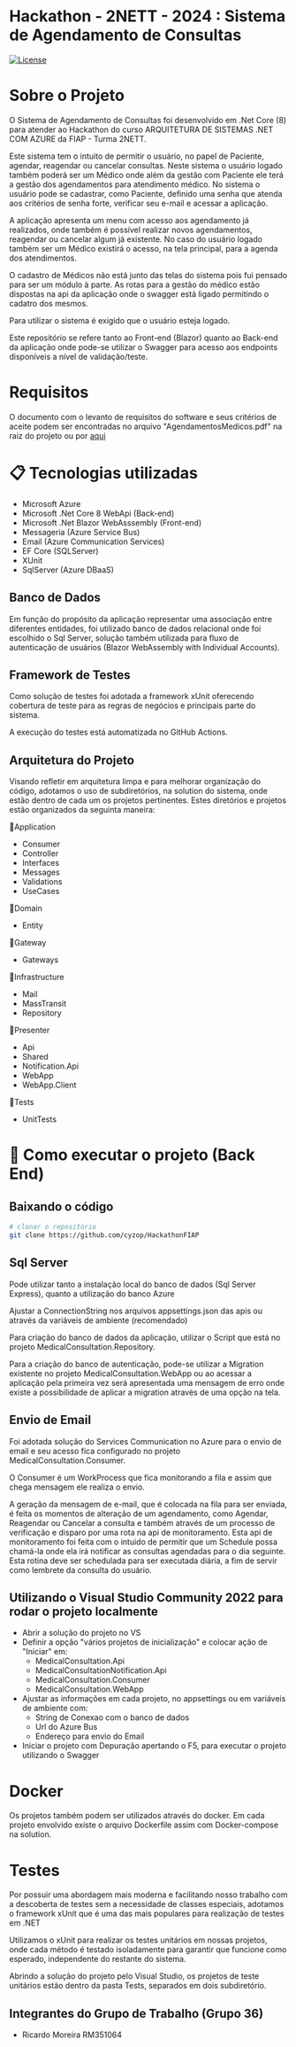 # Hackathon - 2NETT - 2024 : Sistema de Agendamento de Consultas
[![License](https://img.shields.io/badge/license-MIT-green)](./LICENSE)

# Sobre o Projeto

O Sistema de Agendamento de Consultas foi desenvolvido em .Net Core (8) para atender ao Hackathon do curso ARQUITETURA DE SISTEMAS .NET COM AZURE da FIAP - Turma 2NETT.

Este sistema tem o intuito de permitir o usuário, no papel de Paciente, agendar, reagendar ou cancelar consultas. Neste sistema o usuário logado também poderá ser um Médico onde além da gestão com Paciente ele terá a gestão dos agendamentos para atendimento médico. 
No sistema o usuário pode se cadastrar, como Paciente, definido uma senha que atenda aos critérios de senha forte, verificar seu e-mail e acessar a aplicação.

A aplicação apresenta um menu com acesso aos agendamento já realizados, onde também é possível realizar novos agendamentos, reagendar ou cancelar algum já existente. No caso do usuário logado também ser um Médico existirá o acesso, na tela principal, para a agenda dos atendimentos.

O cadastro de Médicos não está junto das telas do sistema pois fui pensado para ser um módulo à parte. As rotas para a gestão do médico estão dispostas na api da aplicação onde o swagger está ligado permitindo o cadatro dos mesmos.

Para utilizar o sistema é exigido que o usuário esteja logado.

Este repositório se refere tanto ao Front-end (Blazor) quanto ao Back-end da aplicação onde pode-se utilizar o Swagger para acesso aos endpoints disponíveis a nível de validação/teste. 

# Requisitos

O documento com o levanto de requisitos do software e seus critérios de aceite podem ser encontradas no arquivo "AgendamentosMedicos.pdf" na raiz do projeto ou por [aqui](https://github.com/cyzop/HackathonFIAP/blob/main/AgendamentosMedicos.pdf)


# 📋 Tecnologias utilizadas

- Microsoft Azure 
- Microsoft .Net Core 8 WebApi (Back-end)
- Microsoft .Net Blazor WebAsssembly (Front-end)
- Messageria (Azure Service Bus)
- Email (Azure Communication Services)
- EF Core (SQLServer)
- XUnit 
- SqlServer (Azure DBaaS)


## Banco de Dados

Em função do propósito da aplicação representar uma associação entre diferentes entidades, foi utilizado banco de dados relacional onde foi escolhido o Sql Server, solução também utilizada para fluxo de autenticação de usuários (Blazor WebAssembly with Individual Accounts).

## Framework de Testes

Como solução de testes foi adotada a framework xUnit oferecendo cobertura de teste para as regras de negócios e principais parte do sistema. 

A execução do testes está automatizada no GitHub Actions.

## Arquitetura do Projeto

Visando refletir em arquitetura limpa e para melhorar organização do código, adotamos o uso de subdiretórios, na solution do sistema, onde estão dentro de cada um os projetos pertinentes. 
Estes diretórios e projetos estão organizados da seguinta maneira:

📁Application
   - Consumer   
   - Controller 
   - Interfaces
   - Messages
   - Validations
   - UseCases
   
📁Domain
   - Entity
   
📁Gateway
   - Gateways
    
📁Infrastructure
   - Mail
   - MassTransit
   - Repository

📁Presenter
   - Api
   - Shared
   - Notification.Api
   - WebApp
   - WebApp.Client
 
📁Tests
  - UnitTests
   
    
# 🔧 Como executar o projeto (Back End)

## Baixando o código

```bash
# clonar o repositório
git clone https://github.com/cyzop/HackathonFIAP
```

## Sql Server

Pode utilizar tanto a instalação local do banco de dados (Sql Server Express), quanto a utilização do banco Azure

Ajustar a ConnectionString nos arquivos appsettings.json das apis ou através da variáveis de ambiente (recomendado)

Para criação do banco de dados da aplicação, utilizar o Script que está no projeto MedicalConsultation.Repository.

Para a criação do banco de autenticação, pode-se utilizar a Migration existente no projeto MedicalConsultation.WebApp ou ao acessar a aplicação pela primeira vez será apresentada uma mensagem de erro onde existe a possibilidade de aplicar a migration através de uma opção na tela.

## Envio de Email

Foi adotada solução do Services Communication no Azure para o envio de email e seu acesso fica configurado no projeto MedicalConsultation.Consumer.

O Consumer é um WorkProcess que fica monitorando a fila e assim que chega mensagem ele realiza o envio. 

A geração da mensagem de e-mail, que é colocada na fila para ser enviada, é feita os momentos de alteração de um agendamento, como Agendar, Reagendar ou Cancelar a consulta e também através de um processo de verificação e disparo por uma rota na api de monitoramento.
Esta api de monitoramento foi feita com o intuido de permitir que um Schedule possa chamá-la onde ela irá notificar as consultas agendadas para o dia seguinte. Esta rotina deve ser schedulada para ser executada diária, a fim de servir como lembrete da consulta do usuário.

## Utilizando o Visual Studio Community 2022 para rodar o projeto localmente

- Abrir a solução do projeto no VS
- Definir a opção "vários projetos de inicialização" e colocar ação de "Iniciar" em:
     - MedicalConsultation.Api
     - MedicalConsultationNotification.Api
     - MedicalConsultation.Consumer
     - MedicalConsultation.WebApp
- Ajustar as informações em cada projeto, no appsettings ou em variáveis de ambiente com:
     - String de Conexao com o banco de dados
     - Url do Azure Bus
     - Endereço para envio do Email
- Iniciar o projeto com Depuração apertando o F5, para executar o projeto utilizando o Swagger

# Docker

Os projetos também podem ser utilizados através do docker. Em cada projeto envolvido existe o arquivo Dockerfile assim com Docker-compose na solution.

# Testes

Por possuir uma abordagem mais moderna e facilitando nosso trabalho com a descoberta de testes sem a necessidade de classes especiais, adotamos o framework xUnit que é uma das mais populares para realização de testes em .NET

Utilizamos o xUnit para realizar os testes unitários em nossas projetos, onde cada método é testado isoladamente para garantir que funcione como esperado, independente do restante do sistema.

Abrindo a solução do projeto pelo Visual Studio, os projetos de teste unitários estão dentro da pasta Tests, separados em dois subdiretório. 

## Integrantes do Grupo de Trabalho (Grupo 36)
- Ricardo Moreira RM351064 
